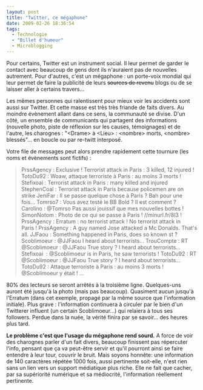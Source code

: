 ```yaml
---
layout: post
title: "Twitter, ce mégaphone"
date: 2009-02-26 18:36:54
tags:
  - Technologie
  - "Billet d'humeur"
  - Microblogging
---
```


Pour certains, Twitter est un instrument social. Il leur permet de garder le contact avec beaucoup de gens dont ils n'auraient pas de nouvelles autrement. Pour d'autres, c'est un mégaphone&nbsp;: un porte-voix mondial qui leur permet de faire la publicité de leurs <span style="text-decoration: line-through">sources de revenu</span> blogs ou de se laisser aller à certains travers&#8230;

<!-- more -->

Les mêmes personnes qui ralentissent pour mieux voir les accidents sont aussi sur Twitter. Et cette masse est très très friande de faits divers. Au moindre évènement allant dans ce sens, la communauté se divise. D'un côté, un ensemble de communicants qui partagent des informations (nouvelle photo, piste de réflexion sur les causes, témoignages) et de l'autre, les charognes&nbsp;: "&lt;Drame&gt; à &lt;Lieu&gt;&nbsp;: &lt;nombre&gt; morts, &lt;nombre&gt; blessés"&#8230; en boucle ou par re-twitt interposé.

Votre file de messages peut alors prendre rapidement cette tournure (les noms et évènements sont fictifs)&nbsp;:
> PrssAgency&nbsp;: Exclusive&nbsp;! Terrorist attack in Paris&nbsp;: 3 killed, 12 injured&nbsp;!
> TotoDu92&nbsp;: Woaw, attaque terroriste à Paris&nbsp;: au moins 3 morts&nbsp;!
> Stefixoai&nbsp;: Terrorist attack in Paris&nbsp;: many killed and injured
> StephenCoal&nbsp;: Terrorist attack in Paris because policemen are on strike
> JeniFar&nbsp;: Il se passe quelque chose à Paris&nbsp;? Bah pour une fois&#8230;
> Tomrso7&nbsp;: Vous avez testé le BB Bold&nbsp;? Il est comment&nbsp;?
> Carolino&nbsp;: @Tomrso Pas aussi jouissif que mes nouvelles bottes&nbsp;!
> SimonNotom&nbsp;: Photo de ce qui se passe à Paris&nbsp;! //minurl.fr/8l3&nbsp;!
> PrssAgency&nbsp;: Erratum&nbsp;: no terrorist attack&nbsp;! No terrorist attack in Paris&nbsp;!
> PrssAgency&nbsp;: A guy named Jose attacked a Mc Donalds. That's all.
> JJFaou&nbsp;: Something happened in Paris, does so known st&nbsp;?
> Scoblimoeur&nbsp;: @JJFaou I heard about terrorists&#8230;
> TrouCompte&nbsp;: RT @Scoblimoeur&nbsp;: @JJFaou True story&nbsp;? I heard about terrorists&#8230;
> Stefixoai &nbsp;: @Scoblimoeur is in Paris, he saw terrorists&nbsp;!
> TotoDu92&nbsp;: RT @Scoblimoeur&nbsp;: @JJFaou True story&nbsp;? I heard about terrorists&#8230;
> TotoDu92&nbsp;: Attaque terroriste à Paris&nbsp;: au moins 3 morts&nbsp;! @Scoblimoeur y était&nbsp;!
> &#8230;

80% des lecteurs se seront arrêtés à la troisième ligne. Quelques-uns auront été jusqu'à la photo (mais pas beaucoup). Quasiment aucun jusqu'à l'Erratum (dans cet exemple, propagé par la même source que l'information initiale). Plus grave&nbsp;: l'information continuera à circuler par le bien d'un Twitterer influent (un certain Scoblimoeur&#8230;) qui relaiera à tous ses followers. Perdue dans la nuée, la vérité finira par se savoir&#8230; des heures plus tard.

**Le problème c'est que l'usage du mégaphone rend sourd.** A force de voir des charognes parler d'un fait divers, beaucoup finissent pas répercuter l'info, pensant que ça va peut-être servir et qu'il pourront ainsi se faire entendre à leur tour, couvrir le bruit. Mais soyons honnête: une information de 140 caractères répétée 1000 fois, aussi pertinente soit-elle, n'est rien sans un lien vers un support médiatique plus riche. Elle ne fait que cacher, par sa supériorité numérique et sa médiocrité, l'information réellement pertinente.